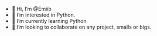 - 👋 Hi, I’m @Emiib
- 👀 I’m interested in Python.
- 🌱 I’m currently learning Python
- 💞️ I’m looking to collaborate on any project, smalls or bigs.

<!---
Emiib/Emiib is a ✨ special ✨ repository because its `README.md` (this file) appears on your GitHub profile.
You can click the Preview link to take a look at your changes.
--->
